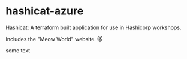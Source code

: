 # hashicat-azure
Hashicat: A terraform built application for use in Hashicorp workshops.

Includes the "Meow World" website. 😻

some text
